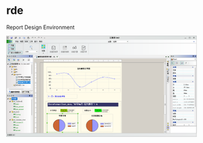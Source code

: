 # rde
Report Design Environment

![screenshot1](https://github.com/temp1352/rde/blob/main/images/screenshot1.png)
